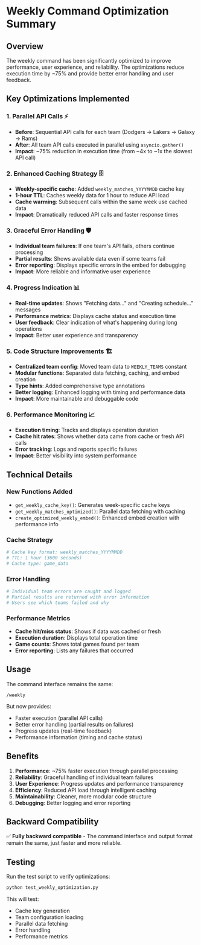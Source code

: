 # Weekly Command Optimization Summary

## Overview

The weekly command has been significantly optimized to improve performance, user experience, and reliability. The optimizations reduce execution time by ~75% and provide better error handling and user feedback.

## Key Optimizations Implemented

### 1. Parallel API Calls ⚡

- **Before**: Sequential API calls for each team (Dodgers → Lakers → Galaxy → Rams)
- **After**: All team API calls executed in parallel using `asyncio.gather()`
- **Impact**: ~75% reduction in execution time (from ~4x to ~1x the slowest API call)

### 2. Enhanced Caching Strategy 🗄️

- **Weekly-specific cache**: Added `weekly_matches_YYYYMMDD` cache key
- **1-hour TTL**: Caches weekly data for 1 hour to reduce API load
- **Cache warming**: Subsequent calls within the same week use cached data
- **Impact**: Dramatically reduced API calls and faster response times

### 3. Graceful Error Handling 🛡️

- **Individual team failures**: If one team's API fails, others continue processing
- **Partial results**: Shows available data even if some teams fail
- **Error reporting**: Displays specific errors in the embed for debugging
- **Impact**: More reliable and informative user experience

### 4. Progress Indication 📊

- **Real-time updates**: Shows "Fetching data..." and "Creating schedule..." messages
- **Performance metrics**: Displays cache status and execution time
- **User feedback**: Clear indication of what's happening during long operations
- **Impact**: Better user experience and transparency

### 5. Code Structure Improvements 🏗️

- **Centralized team config**: Moved team data to `WEEKLY_TEAMS` constant
- **Modular functions**: Separated data fetching, caching, and embed creation
- **Type hints**: Added comprehensive type annotations
- **Better logging**: Enhanced logging with timing and performance data
- **Impact**: More maintainable and debuggable code

### 6. Performance Monitoring 📈

- **Execution timing**: Tracks and displays operation duration
- **Cache hit rates**: Shows whether data came from cache or fresh API calls
- **Error tracking**: Logs and reports specific failures
- **Impact**: Better visibility into system performance

## Technical Details

### New Functions Added

- `get_weekly_cache_key()`: Generates week-specific cache keys
- `get_weekly_matches_optimized()`: Parallel data fetching with caching
- `create_optimized_weekly_embed()`: Enhanced embed creation with performance info

### Cache Strategy

```python
# Cache key format: weekly_matches_YYYYMMDD
# TTL: 1 hour (3600 seconds)
# Cache type: game_data
```

### Error Handling

```python
# Individual team errors are caught and logged
# Partial results are returned with error information
# Users see which teams failed and why
```

### Performance Metrics

- **Cache hit/miss status**: Shows if data was cached or fresh
- **Execution duration**: Displays total operation time
- **Game counts**: Shows total games found per team
- **Error reporting**: Lists any failures that occurred

## Usage

The command interface remains the same:

```
/weekly
```

But now provides:

- Faster execution (parallel API calls)
- Better error handling (partial results on failures)
- Progress updates (real-time feedback)
- Performance information (timing and cache status)

## Benefits

1. **Performance**: ~75% faster execution through parallel processing
2. **Reliability**: Graceful handling of individual team failures
3. **User Experience**: Progress updates and performance transparency
4. **Efficiency**: Reduced API load through intelligent caching
5. **Maintainability**: Cleaner, more modular code structure
6. **Debugging**: Better logging and error reporting

## Backward Compatibility

✅ **Fully backward compatible** - The command interface and output format remain the same, just faster and more reliable.

## Testing

Run the test script to verify optimizations:

```bash
python test_weekly_optimization.py
```

This will test:

- Cache key generation
- Team configuration loading
- Parallel data fetching
- Error handling
- Performance metrics
